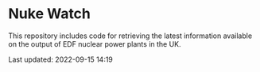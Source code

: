 # Nuke Watch

This repository includes code for retrieving the latest information available on the output of EDF nuclear power plants in the UK.

Last updated: 2022-09-15 14:19